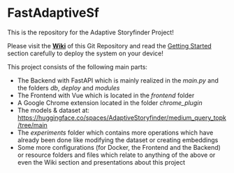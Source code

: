 # FastAdaptiveSf

This is the repository for the Adaptive Storyfinder Project!

Please visit the [**Wiki**](https://github.com/p1k0pan/FastAdaptiveSf/wiki) of this Git Repository and read the [Getting Started](https://github.com/p1k0pan/FastAdaptiveSf/wiki/1.-Getting-Started) section carefully to deploy the system on your device! <br />

This project consists of the following main parts:
- The Backend with FastAPI which is mainly realized in the _main.py_ and the folders _db_, _deploy_ and _modules_
- The Frontend with Vue which is located in the _frontend_ folder
- A Google Chrome extension located in the folder _chrome_plugin_
- The models & dataset at: https://huggingface.co/spaces/AdaptiveStoryfinder/medium_query_topk/tree/main
- The _experiments_ folder which contains more operations which have already been done like modifying the dataset or creating embeddings
- Some more configurations (for Docker, the Frontend and the Backend) or resource folders and files which relate to anything of the above or even the Wiki section and presentations about this project


